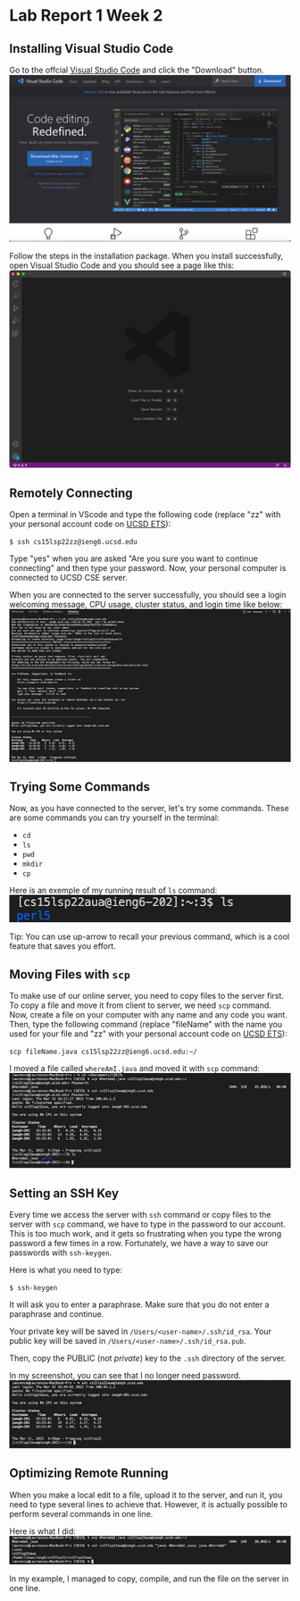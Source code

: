 # Lab Report 1 Week 2
## Installing Visual Studio Code
Go to the offcial [Visual Studio Code](https://code.visualstudio.com) and click the "Download" button.
![VScodePage](VScodePage.png)

Follow the steps in the installation package. When you install successfully, open Visual Studio Code and you should see a page like this:
![VScode](VScode.png)

## Remotely Connecting
Open a terminal in VScode and type the following code (replace "zz" with your personal account code on [UCSD ETS](https://sdacs.ucsd.edu/~icc/index.php)):

`$ ssh cs15lsp22zz@ieng6.ucsd.edu`

Type "yes" when you are asked "Are you sure you want to continue connecting" and then type your password. Now, your personal computer is connected to UCSD CSE server.

When you are connected to the server successfully, you should see a login welcoming message, CPU usage, cluster status, and login time like below:
![RemotelyConnecting](RemotelyConnecting.png)

## Trying Some Commands
Now, as you have connected to the server, let's try some commands.
These are some commands you can try yourself in the terminal:

* `cd`
* `ls`
* `pwd`
* `mkdir`
* `cp`

Here is an exemple of my running result of `ls` command:
![TryingSomeCommands](TryingSomeCommands.png)

Tip: You can use up-arrow to recall your previous command, which is a cool feature that saves you effort.

## Moving Files with `scp`
To make use of our online server, you need to copy files to the server first. To copy a file and move it from client to server, we need `scp` command. Now, create a file on your computer with any name and any code you want. Then, type the following command (replace "fileName" with the name you used for your file and "zz" with your personal account code on [UCSD ETS](https://sdacs.ucsd.edu/~icc/index.php)):

`scp fileName.java cs15lsp22zz@ieng6.ucsd.edu:~/`

I moved a file called `whereAmI.java` and moved it with `scp` command:
![scpCommands](scpCommand.png)

## Setting an SSH Key
Every time we access the server with `ssh` command or copy files to the server with `scp` command, we have to type in the password to our account. This is too much work, and it gets so frustrating when you type the wrong password a few times in a row. Fortunately, we have a way to save our passwords with `ssh-keygen`.

Here is what you need to type:

`$ ssh-keygen`

It will ask you to enter a paraphrase. Make sure that you do not enter a paraphrase and continue.

Your private key will be saved in `/Users/<user-name>/.ssh/id_rsa`. Your public key will be saved in `/Users/<user-name>/.ssh/id_rsa.pub`.

Then, copy the PUBLIC (not *private*) key to the `.ssh` directory of the server.

In my screenshot, you can see that I no longer need password.
![Key](Key.png)

## Optimizing Remote Running
When you make a local edit to a file, upload it to the server, and run it, you need to type several lines to achieve that. However, it is actually possible to perform several commands in one line.

Here is what I did:
![OptimizingRemoteRunning](OptimizingRemoteRunning.png)

In my example, I managed to copy, compile, and run the file on the server in one line.
